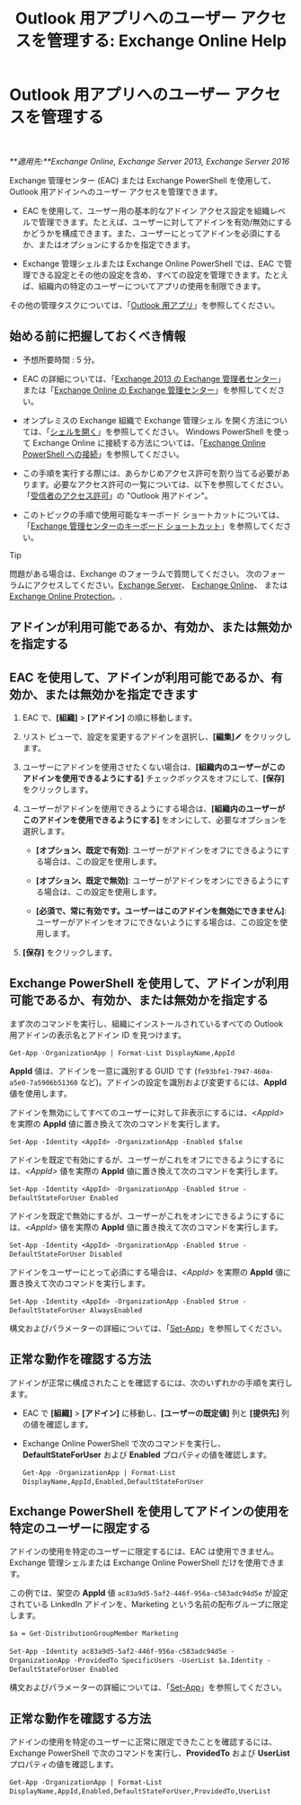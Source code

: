 ﻿---
title: 'Outlook 用アプリへのユーザー アクセスを管理する: Exchange Online Help'
TOCTitle: Outlook 用アプリへのユーザー アクセスを管理する
ms:assetid: e5833dec-a23a-439e-ac03-92671817bff8
ms:mtpsurl: https://technet.microsoft.com/ja-jp/library/JJ943757(v=EXCHG.150)
ms:contentKeyID: 52057869
ms.date: 05/22/2018
mtps_version: v=EXCHG.150
ms.translationtype: HT
---

# Outlook 用アプリへのユーザー アクセスを管理する

 

_**適用先:**Exchange Online, Exchange Server 2013, Exchange Server 2016_

Exchange 管理センター (EAC) または Exchange PowerShell を使用して、Outlook 用アドインへのユーザー アクセスを管理できます。

  - EAC を使用して、ユーザー用の基本的なアドイン アクセス設定を組織レベルで管理できます。たとえば、ユーザーに対してアドインを有効/無効にするかどうかを構成できます。また、ユーザーにとってアドインを必須にするか、またはオプションにするかを指定できます。

  - Exchange 管理シェルまたは Exchange Online PowerShell では、EAC で管理できる設定とその他の設定を含め、すべての設定を管理できます。たとえば、組織内の特定のユーザーについてアプリの使用を制限できます。

その他の管理タスクについては、「[Outlook 用アプリ](add-ins-for-outlook-exchange-2013-help.md)」を参照してください。

## 始める前に把握しておくべき情報

  - 予想所要時間 : 5 分。

  - EAC の詳細については、「[Exchange 2013 の Exchange 管理者センター](exchange-admin-center-in-exchange-2013-exchange-2013-help.md)」または「[Exchange Online の Exchange 管理センター](https://technet.microsoft.com/ja-jp/library/jj200743\(v=exchg.150\))」を参照してください。

  - オンプレミスの Exchange 組織で Exchange 管理シェル を開く方法については、「[シェルを開く](https://technet.microsoft.com/ja-jp/library/dd638134\(v=exchg.150\))」を参照してください。 Windows PowerShell を使って Exchange Online に接続する方法については、「[Exchange Online PowerShell への接続](https://go.microsoft.com/fwlink/p/?linkid=396554)」を参照してください。

  - この手順を実行する際には、あらかじめアクセス許可を割り当てる必要があります。必要なアクセス許可の一覧については、以下を参照してください。「[受信者のアクセス許可](recipients-permissions-exchange-2013-help.md)」の "Outlook 用アドイン"。

  - このトピックの手順で使用可能なキーボード ショートカットについては、「[Exchange 管理センターのキーボード ショートカット](keyboard-shortcuts-in-the-exchange-admin-center-exchange-online-protection-help.md)」を参照してください。


> [!TIP]
> 問題がある場合は、Exchange のフォーラムで質問してください。 次のフォーラムにアクセスしてください。<A href="https://go.microsoft.com/fwlink/p/?linkid=60612">Exchange Server</A>、 <A href="https://go.microsoft.com/fwlink/p/?linkid=267542">Exchange Online</A>、 または <A href="https://go.microsoft.com/fwlink/p/?linkid=285351">Exchange Online Protection</A>。.



## アドインが利用可能であるか、有効か、または無効かを指定する

## EAC を使用して、アドインが利用可能であるか、有効か、または無効かを指定できます

1.  EAC で、**\[組織\]** \> **\[アドイン\]** の順に移動します。

2.  リスト ビューで、設定を変更するアドインを選択し、**\[編集\]**![編集アイコン](images/Bb124582.6f53ccb2-1f13-4c02-bea0-30690e6ea71d(EXCHG.150).gif "編集アイコン") をクリックします。

3.  ユーザーにアドインを使用させたくない場合は、**\[組織内のユーザーがこのアドインを使用できるようにする\]** チェックボックスをオフにして、**\[保存\]** をクリックします。

4.  ユーザーがアドインを使用できるようにする場合は、**\[組織内のユーザーがこのアドインを使用できるようにする\]** をオンにして、必要なオプションを選択します。
    
      - **\[オプション、既定で有効\]**: ユーザーがアドインをオフにできるようにする場合は、この設定を使用します。
    
      - **\[オプション、既定で無効\]**: ユーザーがアドインをオンにできるようにする場合は、この設定を使用します。
    
      - **\[必須で、常に有効です。ユーザーはこのアドインを無効にできません\]**: ユーザーがアドインをオフにできないようにする場合は、この設定を使用します。

5.  **\[保存\]** をクリックします。

## Exchange PowerShell を使用して、アドインが利用可能であるか、有効か、または無効かを指定する

まず次のコマンドを実行し、組織にインストールされているすべての Outlook 用アドインの表示名とアドイン ID を見つけます。

    Get-App -OrganizationApp | Format-List DisplayName,AppId

**AppId** 値は、アドインを一意に識別する GUID です (`fe93bfe1-7947-460a-a5e0-7a5906b51360` など)。アドインの設定を識別および変更するには、**AppId** 値を使用します。

アドインを無効にしてすべてのユーザーに対して非表示にするには、*\<AppId\>* を実際の **AppId** 値に置き換えて次のコマンドを実行します。

    Set-App -Identity <AppId> -OrganizationApp -Enabled $false

アドインを既定で有効にするが、ユーザーがこれをオフにできるようにするには、*\<AppId\>* 値を実際の **AppId** 値に置き換えて次のコマンドを実行します。

    Set-App -Identity <AppId> -OrganizationApp -Enabled $true -DefaultStateForUser Enabled

アドインを既定で無効にするが、ユーザーがこれをオンにできるようにするには、*\<AppId\>* 値を実際の **AppId** 値に置き換えて次のコマンドを実行します。

    Set-App -Identity <AppId> -OrganizationApp -Enabled $true -DefaultStateForUser Disabled

アドインをユーザーにとって必須にする場合は、*\<AppId\>* を実際の **AppId** 値に置き換えて次のコマンドを実行します。

    Set-App -Identity <AppId> -OrganizationApp -Enabled $true -DefaultStateForUser AlwaysEnabled

構文およびパラメーターの詳細については、「[Set-App](https://technet.microsoft.com/ja-jp/library/jj218630\(v=exchg.150\))」を参照してください。

## 正常な動作を確認する方法

アドインが正常に構成されたことを確認するには、次のいずれかの手順を実行します。

  - EAC で **\[組織\]** \> **\[アドイン\]** に移動し、**\[ユーザーの既定値\]** 列と **\[提供先\]** 列の値を確認します。

  - Exchange Online PowerShell で次のコマンドを実行し、**DefaultStateForUser** および **Enabled** プロパティの値を確認します。
    
        Get-App -OrganizationApp | Format-List DisplayName,AppId,Enabled,DefaultStateForUser

## Exchange PowerShell を使用してアドインの使用を特定のユーザーに限定する

アドインの使用を特定のユーザーに限定するには、EAC は使用できません。Exchange 管理シェルまたは Exchange Online PowerShell だけを使用できます。

この例では、架空の **AppId** 値 `ac83a9d5-5af2-446f-956a-c583adc94d5e` が設定されている LinkedIn アドインを、Marketing という名前の配布グループに限定します。

    $a = Get-DistributionGroupMember Marketing

    Set-App -Identity ac83a9d5-5af2-446f-956a-c583adc94d5e -OrganizationApp -ProvidedTo SpecificUsers -UserList $a.Identity -DefaultStateForUser Enabled

構文およびパラメーターの詳細については、「[Set-App](https://technet.microsoft.com/ja-jp/library/jj218630\(v=exchg.150\))」を参照してください。

## 正常な動作を確認する方法

アドインの使用を特定のユーザーに正常に限定できたことを確認するには、Exchange PowerShell で次のコマンドを実行し、**ProvidedTo** および **UserList** プロパティの値を確認します。

    Get-App -OrganizationApp | Format-List DisplayName,AppId,Enabled,DefaultStateForUser,ProvidedTo,UserList

